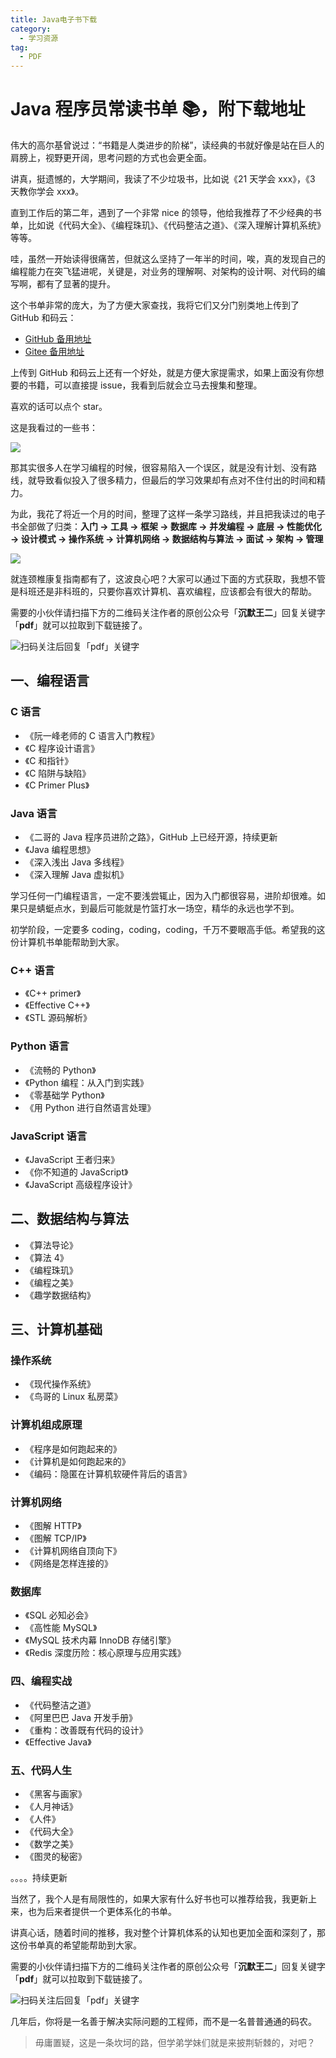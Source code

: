 ```yaml
---
title: Java电子书下载
category:
  - 学习资源
tag:
  - PDF
---
```


# Java 程序员常读书单 📚，附下载地址

伟大的高尔基曾说过：“书籍是人类进步的阶梯”，读经典的书就好像是站在巨人的肩膀上，视野更开阔，思考问题的方式也会更全面。

讲真，挺遗憾的，大学期间，我读了不少垃圾书，比如说《21 天学会 xxx》，《3 天教你学会 xxx》。

直到工作后的第二年，遇到了一个非常 nice 的领导，他给我推荐了不少经典的书单，比如说《代码大全》、《编程珠玑》、《代码整洁之道》、《深入理解计算机系统》等等。

哇，虽然一开始读得很痛苦，但就这么坚持了一年半的时间，唉，真的发现自己的编程能力在突飞猛进呢，关键是，对业务的理解啊、对架构的设计啊、对代码的编写啊，都有了显著的提升。

这个书单非常的庞大，为了方便大家查找，我将它们又分门别类地上传到了 GitHub 和码云：

- [GitHub 备用地址](https://github.com/itwanger/JavaBooks)
- [Gitee 备用地址](https://gitee.com/itwanger/JavaBooks)

上传到 GitHub 和码云上还有一个好处，就是方便大家提需求，如果上面没有你想要的书籍，可以直接提 issue，我看到后就会立马去搜集和整理。

喜欢的话可以点个 star。

这是我看过的一些书：

![](http://cdn.tobebetterjavaer.com/tobebetterjavaer/images/download/java-1.jpg)

那其实很多人在学习编程的时候，很容易陷入一个误区，就是没有计划、没有路线，就导致看似投入了很多精力，但最后的学习效果却有点对不住付出的时间和精力。

为此，我花了将近一个月的时间，整理了这样一条学习路线，并且把我读过的电子书全部做了归类：**入门 → 工具 → 框架 → 数据库 → 并发编程 → 底层 → 性能优化 → 设计模式 → 操作系统 → 计算机网络 → 数据结构与算法 → 面试 → 架构 → 管理**

![](http://cdn.tobebetterjavaer.com/tobebetterjavaer/images/download/java-2.jpg)

就连颈椎康复指南都有了，这波良心吧？大家可以通过下面的方式获取，我想不管是科班还是非科班的，只要你喜欢计算机、喜欢编程，应该都会有很大的帮助。

需要的小伙伴请扫描下方的二维码关注作者的原创公众号「**沉默王二**」回复关键字「**pdf**」就可以拉取到下载链接了。

![扫码关注后回复「pdf」关键字](http://cdn.tobebetterjavaer.com/tobebetterjavaer/images/gongzhonghao.png)

## 一、编程语言

### C 语言

- 《阮一峰老师的 C 语言入门教程》
- 《C 程序设计语言》
- 《C 和指针》
- 《C 陷阱与缺陷》
- 《C Primer Plus》

### Java 语言

- 《二哥的 Java 程序员进阶之路》，GitHub 上已经开源，持续更新
- 《Java 编程思想》
- 《深入浅出 Java 多线程》
- 《深入理解 Java 虚拟机》

学习任何一门编程语言，一定不要浅尝辄止，因为入门都很容易，进阶却很难。如果只是蜻蜓点水，到最后可能就是竹篮打水一场空，精华的永远也学不到。

初学阶段，一定要多 coding，coding，coding，千万不要眼高手低。希望我的这份计算机书单能帮助到大家。

### C++ 语言

- 《C++ primer》
- 《Effective C++》
- 《STL 源码解析》

### Python 语言

- 《流畅的 Python》
- 《Python 编程：从入门到实践》
- 《零基础学 Python》
- 《用 Python 进行自然语言处理》

### JavaScript 语言

- 《JavaScript 王者归来》
- 《你不知道的 JavaScript》
- 《JavaScript 高级程序设计》

## 二、数据结构与算法

- 《算法导论》
- 《算法 4》
- 《编程珠玑》
- 《编程之美》
- 《趣学数据结构》

## 三、计算机基础

### 操作系统

- 《现代操作系统》
- 《鸟哥的 Linux 私房菜》

### 计算机组成原理

- 《程序是如何跑起来的》
- 《计算机是如何跑起来的》
- 《编码：隐匿在计算机软硬件背后的语言》

### 计算机网络

- 《图解 HTTP》
- 《图解 TCP/IP》
- 《计算机网络自顶向下》
- 《网络是怎样连接的》

### 数据库

- 《SQL 必知必会》
- 《高性能 MySQL》
- 《MySQL 技术内幕 InnoDB 存储引擎》
- 《Redis 深度历险：核心原理与应用实践》

### 四、编程实战

- 《代码整洁之道》
- 《阿里巴巴 Java 开发手册》
- 《重构：改善既有代码的设计》
- 《Effective Java》

### 五、代码人生

- 《黑客与画家》
- 《人月神话》
- 《人件》
- 《代码大全》
- 《数学之美》
- 《图灵的秘密》

。。。。持续更新

当然了，我个人是有局限性的，如果大家有什么好书也可以推荐给我，我更新上来，也为后来者提供一个更体系化的书单。

讲真心话，随着时间的推移，我对整个计算机体系的认知也更加全面和深刻了，那这份书单真的希望能帮助到大家。

需要的小伙伴请扫描下方的二维码关注作者的原创公众号「**沉默王二**」回复关键字「**pdf**」就可以拉取到下载链接了。

![扫码关注后回复「pdf」关键字](http://cdn.tobebetterjavaer.com/tobebetterjavaer/images/gongzhonghao.png)

几年后，你将是一名善于解决实际问题的工程师，而不是一名普普通通的码农。

> 毋庸置疑，这是一条坎坷的路，但学弟学妹们就是来披荆斩棘的，对吧？
